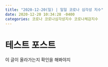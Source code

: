 ```yaml
---
title: "2020-12-20(일) | 일일 코로나 심각성 지수"
date: 2020-12-20 10:34:28 -0400
categories: 코로나 코로나심각성지수 코로나체감지수
---
```


# 테스트 포스트

이 글이 올라가는지 확인을 해봐야지
